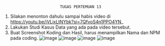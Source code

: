                              TUGAS PERTEMUAN 13
1.	Silakan menonton dahulu sampai habis video di https://youtu.be/iVLixLtNYbk?si=7QfvoS4n1PPO4YN_
2.	Lakukan Studi Kasus Data yang ada pada video tersebut.
3.	Buat Screenshot Koding dan Hasil, harus menampilkan Nama dan NPM pada coding.
   ![image](https://github.com/user-attachments/assets/2e907bfd-691e-4361-87ca-b07783110d5f)
   ![image](https://github.com/user-attachments/assets/a19a0d18-3ab6-449c-a117-f0e8dea9c3b8)
   ![image](https://github.com/user-attachments/assets/8392b5a6-edf6-4131-bbf4-065c0abd4012)
   ![image](https://github.com/user-attachments/assets/eaf5d844-9bfa-488a-ad97-0b54bad5590e)


